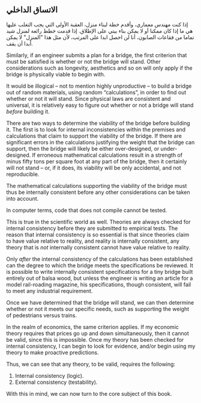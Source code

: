 ## الاتساق الداخلي

إذا كنت مهندس معماري، وأقدم خطة لبناء منزل، العقبة الأولى التي يجب التغلب عليها هي ما إذا كان ممكنا أو لا يمكن بناء بيتي على الإطلاق. إذا قدمت خطط رائعة لمنزل شيد تماما من فقاعات الصابون، أنا لن احصل ابدا على المرتب، لأن مثل هذا "المنزل" لا يمكن أبدا أن يقف. 


Similarly, if an engineer submits a plan for a bridge, the first criterion that must be satisfied is whether or not the bridge will stand. Other considerations such as longevity, aesthetics and so on will only apply if the bridge is physically viable to begin with.

It would be illogical – not to mention highly unproductive – to build a bridge out of random materials, using random “calculations”, in order to find out whether or not it will stand. Since physical laws are consistent and universal, it is relatively easy to figure out whether or not a bridge will stand *before* building it.

There are two ways to determine the viability of the bridge before building it. The first is to look for internal inconsistencies within the premises and calculations that claim to support the viability of the bridge. If there are significant errors in the calculations justifying the weight that the bridge can support, then the bridge will likely be either over-designed, or under-designed. If erroneous mathematical calculations result in a strength of minus fifty tons per square foot at any part of the bridge, then it certainly will not stand – or, if it does, its viability will be only accidental, and not reproducible.

The mathematical calculations supporting the viability of the bridge must thus be internally consistent before any other considerations can be taken into account.

In computer terms, code that does not compile cannot be tested.

This is true in the scientific world as well. Theories are always checked for internal consistency before they are submitted to empirical tests. The reason that internal consistency is so essential is that since theories claim to have value relative to reality, and reality is internally consistent, any theory that is *not* internally consistent cannot have value relative to reality.

Only *after* the internal consistency of the calculations has been established can the degree to which the bridge meets the specifications be reviewed. It is possible to write internally consistent specifications for a tiny bridge built entirely out of balsa wood, but unless the engineer is writing an article for a model rail-roading magazine, his specifications, though consistent, will fail to meet any industrial requirement.

Once we have determined that the bridge will stand, we can then determine whether or not it meets our specific needs, such as supporting the weight of pedestrians versus trains.

In the realm of economics, the same criterion applies. If my economic theory requires that prices go up and down simultaneously, then it cannot be valid, since this is impossible. Once my theory has been checked for internal consistency, I can begin to look for evidence, and/or begin using my theory to make proactive predictions.

Thus, we can see that any theory, to be valid, requires the following:

1. Internal consistency (logic).
2. External consistency (testability).

With this in mind, we can now turn to the core subject of this book.
